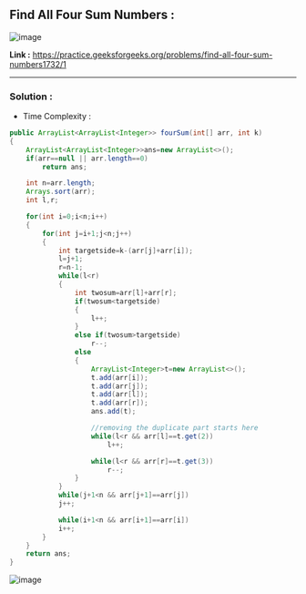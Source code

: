 ## Find All Four Sum Numbers :

![image](https://user-images.githubusercontent.com/23376002/202884889-1b7c9e91-f594-4e5f-ab19-927142a1c349.png)


**Link  :** https://practice.geeksforgeeks.org/problems/find-all-four-sum-numbers1732/1

-------------------------------------------------------------------------------------------------------------------------------------------------------


### Solution :

- Time Complexity :


```java
public ArrayList<ArrayList<Integer>> fourSum(int[] arr, int k) 
{
    ArrayList<ArrayList<Integer>>ans=new ArrayList<>();
    if(arr==null || arr.length==0)
        return ans;

    int n=arr.length;
    Arrays.sort(arr);
    int l,r;

    for(int i=0;i<n;i++)
    {
        for(int j=i+1;j<n;j++)
        {
            int targetside=k-(arr[j]+arr[i]);
            l=j+1;
            r=n-1;
            while(l<r)
            {
                int twosum=arr[l]+arr[r];
                if(twosum<targetside)
                {
                    l++;
                }
                else if(twosum>targetside)
                    r--;
                else
                {
                    ArrayList<Integer>t=new ArrayList<>();
                    t.add(arr[i]);
                    t.add(arr[j]);
                    t.add(arr[l]);
                    t.add(arr[r]);
                    ans.add(t);

                    //removing the duplicate part starts here
                    while(l<r && arr[l]==t.get(2))
                        l++;

                    while(l<r && arr[r]==t.get(3))
                        r--;
                }
            }
            while(j+1<n && arr[j+1]==arr[j])
            j++;

            while(i+1<n && arr[i+1]==arr[i])
            i++;
        }
    }
    return ans;
}

```

![image](https://user-images.githubusercontent.com/23376002/202884978-43da6a8a-0359-46ef-8dcc-0dcafa80010e.png)





